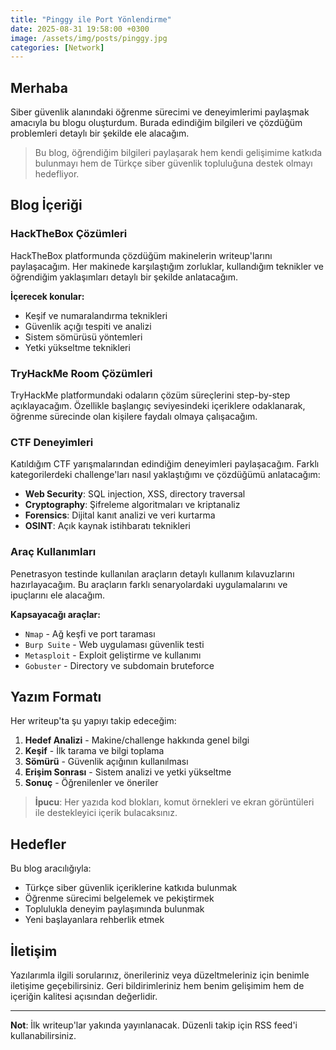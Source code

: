 ```yaml
---
title: "Pinggy ile Port Yönlendirme"
date: 2025-08-31 19:58:00 +0300
image: /assets/img/posts/pinggy.jpg
categories: [Network]
---
```


## Merhaba

Siber güvenlik alanındaki öğrenme sürecimi ve deneyimlerimi paylaşmak amacıyla bu blogu oluşturdum. Burada edindiğim bilgileri ve çözdüğüm problemleri detaylı bir şekilde ele alacağım.

> Bu blog, öğrendiğim bilgileri paylaşarak hem kendi gelişimime katkıda bulunmayı hem de Türkçe siber güvenlik topluluğuna destek olmayı hedefliyor.

## Blog İçeriği

### HackTheBox Çözümleri

HackTheBox platformunda çözdüğüm makinelerin writeup'larını paylaşacağım. Her makinede karşılaştığım zorluklar, kullandığım teknikler ve öğrendiğim yaklaşımları detaylı bir şekilde anlatacağım.

**İçerecek konular:**
- Keşif ve numaralandırma teknikleri
- Güvenlik açığı tespiti ve analizi  
- Sistem sömürüsü yöntemleri
- Yetki yükseltme teknikleri

### TryHackMe Room Çözümleri

TryHackMe platformundaki odaların çözüm süreçlerini step-by-step açıklayacağım. Özellikle başlangıç seviyesindeki içeriklere odaklanarak, öğrenme sürecinde olan kişilere faydalı olmaya çalışacağım.

### CTF Deneyimleri

Katıldığım CTF yarışmalarından edindiğim deneyimleri paylaşacağım. Farklı kategorilerdeki challenge'ları nasıl yaklaştığımı ve çözdüğümü anlatacağım:

- **Web Security**: SQL injection, XSS, directory traversal
- **Cryptography**: Şifreleme algoritmaları ve kriptanaliz
- **Forensics**: Dijital kanıt analizi ve veri kurtarma
- **OSINT**: Açık kaynak istihbaratı teknikleri

### Araç Kullanımları

Penetrasyon testinde kullanılan araçların detaylı kullanım kılavuzlarını hazırlayacağım. Bu araçların farklı senaryolardaki uygulamalarını ve ipuçlarını ele alacağım.

**Kapsayacağı araçlar:**
- `Nmap` - Ağ keşfi ve port taraması
- `Burp Suite` - Web uygulaması güvenlik testi
- `Metasploit` - Exploit geliştirme ve kullanımı
- `Gobuster` - Directory ve subdomain bruteforce

## Yazım Formatı

Her writeup'ta şu yapıyı takip edeceğim:

1. **Hedef Analizi** - Makine/challenge hakkında genel bilgi
2. **Keşif** - İlk tarama ve bilgi toplama
3. **Sömürü** - Güvenlik açığının kullanılması
4. **Erişim Sonrası** - Sistem analizi ve yetki yükseltme
5. **Sonuç** - Öğrenilenler ve öneriler

> **İpucu**: Her yazıda kod blokları, komut örnekleri ve ekran görüntüleri ile destekleyici içerik bulacaksınız.

## Hedefler

Bu blog aracılığıyla:

- Türkçe siber güvenlik içeriklerine katkıda bulunmak
- Öğrenme sürecimi belgelemek ve pekiştirmek  
- Toplulukla deneyim paylaşımında bulunmak
- Yeni başlayanlara rehberlik etmek

## İletişim

Yazılarımla ilgili sorularınız, önerileriniz veya düzeltmeleriniz için benimle iletişime geçebilirsiniz. Geri bildirimleriniz hem benim gelişimim hem de içeriğin kalitesi açısından değerlidir.

---

**Not**: İlk writeup'lar yakında yayınlanacak. Düzenli takip için RSS feed'i kullanabilirsiniz.